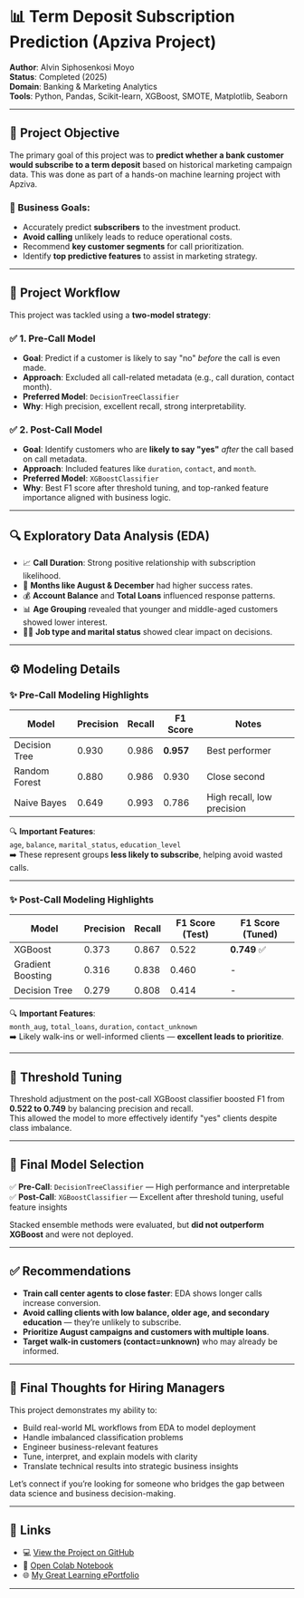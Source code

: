 # 📊 Term Deposit Subscription Prediction (Apziva Project)

**Author**: Alvin Siphosenkosi Moyo  
**Status**: Completed (2025)  
**Domain**: Banking & Marketing Analytics  
**Tools**: Python, Pandas, Scikit-learn, XGBoost, SMOTE, Matplotlib, Seaborn  

---

## 🧠 Project Objective

The primary goal of this project was to **predict whether a bank customer would subscribe to a term deposit** based on historical marketing campaign data. This was done as part of a hands-on machine learning project with Apziva.  

### 💼 Business Goals:
- Accurately predict **subscribers** to the investment product.
- **Avoid calling** unlikely leads to reduce operational costs.
- Recommend **key customer segments** for call prioritization.
- Identify **top predictive features** to assist in marketing strategy.

---

## 🔁 Project Workflow

This project was tackled using a **two-model strategy**:

### ✅ 1. Pre-Call Model  
- **Goal**: Predict if a customer is likely to say "no" *before* the call is even made.  
- **Approach**: Excluded all call-related metadata (e.g., call duration, contact month).  
- **Preferred Model**: `DecisionTreeClassifier`  
- **Why**: High precision, excellent recall, strong interpretability.

### ✅ 2. Post-Call Model  
- **Goal**: Identify customers who are **likely to say "yes"** *after* the call based on call metadata.  
- **Approach**: Included features like `duration`, `contact`, and `month`.  
- **Preferred Model**: `XGBoostClassifier`  
- **Why**: Best F1 score after threshold tuning, and top-ranked feature importance aligned with business logic.

---

## 🔍 Exploratory Data Analysis (EDA)

- 📈 **Call Duration**: Strong positive relationship with subscription likelihood.
- 📅 **Months like August & December** had higher success rates.
- 💰 **Account Balance** and **Total Loans** influenced response patterns.
- 📊 **Age Grouping** revealed that younger and middle-aged customers showed lower interest.
- 🧑‍💼 **Job type and marital status** showed clear impact on decisions.

---

## ⚙️ Modeling Details

### ✨ Pre-Call Modeling Highlights

| Model              | Precision | Recall | F1 Score | Notes |
|--------------------|-----------|--------|----------|-------|
| Decision Tree      | 0.930     | 0.986  | **0.957** | Best performer |
| Random Forest      | 0.880     | 0.986  | 0.930    | Close second |
| Naive Bayes        | 0.649     | 0.993  | 0.786    | High recall, low precision |

🔍 **Important Features**:  
`age`, `balance`, `marital_status`, `education_level`  
➡️ These represent groups **less likely to subscribe**, helping avoid wasted calls.

---

### ✨ Post-Call Modeling Highlights

| Model              | Precision | Recall | F1 Score (Test) | F1 Score (Tuned) |
|--------------------|-----------|--------|-----------------|------------------|
| XGBoost            | 0.373     | 0.867  | 0.522           | **0.749** ✅ |
| Gradient Boosting  | 0.316     | 0.838  | 0.460           | - |
| Decision Tree      | 0.279     | 0.808  | 0.414           | - |

🔍 **Important Features**:  
`month_aug`, `total_loans`, `duration`, `contact_unknown`  
➡️ Likely walk-ins or well-informed clients — **excellent leads to prioritize**.

---

## 🔧 Threshold Tuning

Threshold adjustment on the post-call XGBoost classifier boosted F1 from **0.522 to 0.749** by balancing precision and recall.  
This allowed the model to more effectively identify "yes" clients despite class imbalance.

---

## 📌 Final Model Selection

✅ **Pre-Call**: `DecisionTreeClassifier` — High performance and interpretable  
✅ **Post-Call**: `XGBoostClassifier` — Excellent after threshold tuning, useful feature insights  

Stacked ensemble methods were evaluated, but **did not outperform XGBoost** and were not deployed.

---

## ✅ Recommendations

- **Train call center agents to close faster**: EDA shows longer calls increase conversion.
- **Avoid calling clients with low balance, older age, and secondary education** — they’re unlikely to subscribe.
- **Prioritize August campaigns and customers with multiple loans**.
- **Target walk-in customers (contact=unknown)** who may already be informed.

---

## 📢 Final Thoughts for Hiring Managers

This project demonstrates my ability to:

- Build real-world ML workflows from EDA to model deployment
- Handle imbalanced classification problems
- Engineer business-relevant features
- Tune, interpret, and explain models with clarity
- Translate technical results into strategic business insights

Let’s connect if you’re looking for someone who bridges the gap between data science and business decision-making.

---

## 🔗 Links

- 💻 [View the Project on GitHub](https://github.com/AlvinSMoyo/8Pl5KRkI1SP3AL13)  
- 📓 [Open Colab Notebook](https://colab.research.google.com/drive/1Y9x4k2wpe-qzrU_xJBvxd1AN6oKhHOtn?usp=sharing)  
- 🌐 [My Great Learning ePortfolio](https://www.mygreatlearning.com/eportfolio/alvin-moyo)

---

